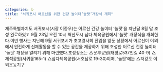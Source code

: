 ```yaml
---
categories: b
title: "서귀포시 어르신을 위한 건강 놀이터‘놀팟’개장식 개최"
---
```

제주특별자치도 서귀포시(시장 이종우)는 어르신 건강 놀이터 ‘놀팟’을 지난달 8월 말 조성 완료하였고 9월 23일 오전 10시 혁신도시 삼다 체육공원에서 ‘놀팟’ 개장식을 개최한다.이번 행사는 지난해 9월 서귀포시가 초고령사회 진입을 앞둔 상황에서 어르신이 야외에서 안전하게 신체활동을 할 수 있는 공간을 제공하기 위해 조성한 어르신 건강 놀이터 ‘놀팟’ 개장을 알리기 위해 마련했다.조성장소는 △문부공원(태평로537번길 40-9) △제석공원(서귀동165-1) △삼다체육공원(서호남로 19-30)이며, ‘놀팟’에는 △저강도 야외운동기구